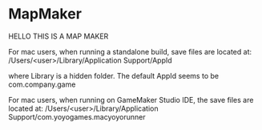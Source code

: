# MapMaker
HELLO THIS IS A MAP MAKER


For mac users, when running a standalone build, save files are located at:
/Users/\<user\>/Library/Application Support/AppId

where Library is a hidden folder. The default AppId seems to be com.company.game

For mac users, when running on GameMaker Studio IDE, the save files are located at:
/Users/\<user\>/Library/Application Support/com.yoyogames.macyoyorunner
